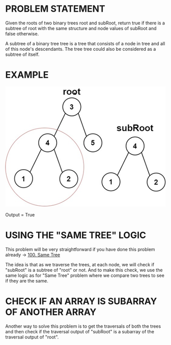 # PROBLEM STATEMENT

Given the roots of two binary trees root and subRoot, return true if there is a subtree of root with the same structure and node values of subRoot and false otherwise.

A subtree of a binary tree tree is a tree that consists of a node in tree and all of this node's descendants. The tree tree could also be considered as a subtree of itself.

# EXAMPLE

![alt text](image.png)

Output = True

# **USING THE "SAME TREE" LOGIC**

This problem will be very straightforward if you have done this problem already -> [100. Same Tree](https://leetcode.com/problems/same-tree)

The idea is that as we traverse the trees, at each node, we will check if  "subRoot" is a subtree of "root" or not. And to make this check, we use the same logic as for "Same Tree" problem where we compare two trees to see if they are the same.

# **CHECK IF AN ARRAY IS SUBARRAY OF ANOTHER ARRAY**

Another way to solve this problem is to get the traversals of both the trees and then check if the traversal output of "subRoot" is a subarray of the traversal output of "root".






